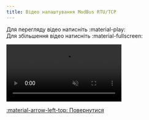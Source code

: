 ```yaml
---
title: Відео налаштування ModBus RTU/TCP
--- 
```


Для перегляду відео натисніть :material-play:   
Для збільшення відео натисніть :material-fullscreen:   

<video controls disablepictureinpicture muted>
  <source src="../../assets/video/modbus.mp4" type="video/mp4" />Тег video не підтримується вашим браузером.<a href="../../assets/video/modbus.mp4">Скачати відео.</a>
</video>

[:material-arrow-left-top: Повернутися](../web-interface/#settings-modbus)